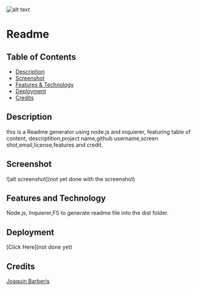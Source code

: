
  ![alt text](https://img.shields.io/badge/License-MIT-brightgreen)
  # Readme
        
  ## Table of Contents

  - [Description](#description)
  - [Screenshot](#screenshot)
  - [Features & Technology](#features-and-technology)
  - [Deployment](#deployment)
  - [Credits](#credits)

  ## Description
  this is a Readme generator using node.js and inquierer, featuring table of content, descriptition,project name,github username,screen shot,email,license,features and credit.

  ## Screenshot

  ![alt screenshot](not yet done with the screenshot)
  

  ## Features and Technology
  Node.js, Inquierer,FS to generate readme file into the dist folder.
 
  ## Deployment
  [Click Here](not done yet)

  
  
  ## Credits
  
  [Joaquin Barberis](https://github.com/jbarberisv)
